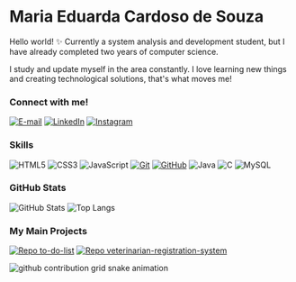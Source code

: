 # Maria Eduarda Cardoso de Souza

Hello world! ✨ Currently a system analysis and development student, but I have already completed two years of computer science. 

I study and update myself in the area constantly. I love learning new things and creating technological solutions, that's what moves me!

### Connect with me!

[![E-mail](https://img.shields.io/badge/-Email-000?style=for-the-badge&logo=microsoft-outlook&logoColor=E94D5F)](mailto:meduardacardoso.121@gmail.com)
[![LinkedIn](https://img.shields.io/badge/-LinkedIn-000?style=for-the-badge&logo=linkedin&logoColor=30A3DC)](https://www.linkedin.com/in/mari4souza/)
[![Instagram](https://img.shields.io/badge/Instagram-000?style=for-the-badge&logo=instagram)](https://www.instagram.com/mari4.souza/)

### Skills 

![HTML5](https://img.shields.io/badge/HTML-000?style=for-the-badge&logo=html5&logoColor=30A3DC)
![CSS3](https://img.shields.io/badge/CSS3-000?style=for-the-badge&logo=css3&logoColor=E94D5F)
![JavaScript](https://img.shields.io/badge/JavaScript-000?style=for-the-badge&logo=javascript&logoColor=30A3DC)
[![Git](https://img.shields.io/badge/Git-000?style=for-the-badge&logo=git&logoColor=E94D5F)](https://git-scm.com/doc)
[![GitHub](https://img.shields.io/badge/GitHub-000?style=for-the-badge&logo=github&logoColor=30A3DC)](https://docs.github.com/)
![Java](https://img.shields.io/badge/Java-000?style=for-the-badge&logo=java)
![C](https://img.shields.io/badge/C-000?style=for-the-badge&logo=c)
![MySQL](https://img.shields.io/badge/MySQL-000?style=for-the-badge&logo=mysql&logoColor=005C84)


### GitHub Stats

![GitHub Stats](https://github-readme-stats.vercel.app/api?username=mari4souza&theme=transparent&bg_color=000&border_color=30A3DC&show_icons=true&icon_color=30A3DC&title_color=E94D5F&text_color=FFF)
![Top Langs](https://github-readme-stats-git-masterrstaa-rickstaa.vercel.app/api/top-langs/?username=mari4souza&layout=compact&bg_color=000&border_color=30A3DC&title_color=E94D5F&text_color=FFF)

### My Main Projects

[![Repo to-do-list](https://github-readme-stats.vercel.app/api/pin/?username=mari4souza&repo=to-do-list&bg_color=000&border_color=30A3DC&show_icons=true&icon_color=30A3DC&title_color=E94D5F&text_color=FFF)](https://github.com/mari4souza/to-do-list)
[![Repo veterinarian-registration-system](https://github-readme-stats.vercel.app/api/pin/?username=mari4souza&repo=veterinarian-registration-system&bg_color=000&border_color=30A3DC&show_icons=true&icon_color=30A3DC&title_color=E94D5F&text_color=FFF)](https://github.com/mari4souza/veterinarian-registration-system)

<picture>
  <source media="(prefers-color-scheme: dark)" srcset="https://raw.githubusercontent.com/YourUser/YourUser/output/github-contribution-grid-snake-dark.svg">
  <source media="(prefers-color-scheme: light)" srcset="https://raw.githubusercontent.com/YourUser/YourUser/output/github-contribution-grid-snake.svg">
  <img alt="github contribution grid snake animation" src="https://raw.githubusercontent.com/YourUser/YourUser/output/github-contribution-grid-snake.svg">
</picture>
